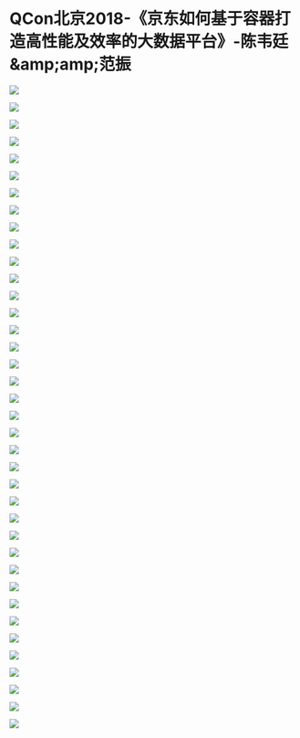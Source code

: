 # QCon北京2018-《京东如何基于容器打造高性能及效率的大数据平台》-陈韦廷&amp;amp;amp;范振

![](https://raw.githubusercontent.com/hellojd2018/ms_document/master/Qcon/北京2018/images/陈韦廷&amp;amp;amp;范振/201905122033_4.png)


![](https://raw.githubusercontent.com/hellojd2018/ms_document/master/Qcon/北京2018/images/陈韦廷&amp;amp;amp;范振/201905122033_5.png)


![](https://raw.githubusercontent.com/hellojd2018/ms_document/master/Qcon/北京2018/images/陈韦廷&amp;amp;amp;范振/201905122033_6.png)


![](https://raw.githubusercontent.com/hellojd2018/ms_document/master/Qcon/北京2018/images/陈韦廷&amp;amp;amp;范振/201905122033_7.png)


![](https://raw.githubusercontent.com/hellojd2018/ms_document/master/Qcon/北京2018/images/陈韦廷&amp;amp;amp;范振/201905122033_8.png)


![](https://raw.githubusercontent.com/hellojd2018/ms_document/master/Qcon/北京2018/images/陈韦廷&amp;amp;amp;范振/201905122033_9.png)


![](https://raw.githubusercontent.com/hellojd2018/ms_document/master/Qcon/北京2018/images/陈韦廷&amp;amp;amp;范振/201905122033_10.png)


![](https://raw.githubusercontent.com/hellojd2018/ms_document/master/Qcon/北京2018/images/陈韦廷&amp;amp;amp;范振/201905122033_11.png)


![](https://raw.githubusercontent.com/hellojd2018/ms_document/master/Qcon/北京2018/images/陈韦廷&amp;amp;amp;范振/201905122033_12.png)


![](https://raw.githubusercontent.com/hellojd2018/ms_document/master/Qcon/北京2018/images/陈韦廷&amp;amp;amp;范振/201905122033_13.png)


![](https://raw.githubusercontent.com/hellojd2018/ms_document/master/Qcon/北京2018/images/陈韦廷&amp;amp;amp;范振/201905122033_14.png)


![](https://raw.githubusercontent.com/hellojd2018/ms_document/master/Qcon/北京2018/images/陈韦廷&amp;amp;amp;范振/201905122033_15.png)


![](https://raw.githubusercontent.com/hellojd2018/ms_document/master/Qcon/北京2018/images/陈韦廷&amp;amp;amp;范振/201905122033_16.png)


![](https://raw.githubusercontent.com/hellojd2018/ms_document/master/Qcon/北京2018/images/陈韦廷&amp;amp;amp;范振/201905122033_17.png)


![](https://raw.githubusercontent.com/hellojd2018/ms_document/master/Qcon/北京2018/images/陈韦廷&amp;amp;amp;范振/201905122033_18.png)


![](https://raw.githubusercontent.com/hellojd2018/ms_document/master/Qcon/北京2018/images/陈韦廷&amp;amp;amp;范振/201905122033_19.png)


![](https://raw.githubusercontent.com/hellojd2018/ms_document/master/Qcon/北京2018/images/陈韦廷&amp;amp;amp;范振/201905122033_20.png)


![](https://raw.githubusercontent.com/hellojd2018/ms_document/master/Qcon/北京2018/images/陈韦廷&amp;amp;amp;范振/201905122033_21.png)


![](https://raw.githubusercontent.com/hellojd2018/ms_document/master/Qcon/北京2018/images/陈韦廷&amp;amp;amp;范振/201905122033_22.png)


![](https://raw.githubusercontent.com/hellojd2018/ms_document/master/Qcon/北京2018/images/陈韦廷&amp;amp;amp;范振/201905122033_23.png)


![](https://raw.githubusercontent.com/hellojd2018/ms_document/master/Qcon/北京2018/images/陈韦廷&amp;amp;amp;范振/201905122033_24.png)


![](https://raw.githubusercontent.com/hellojd2018/ms_document/master/Qcon/北京2018/images/陈韦廷&amp;amp;amp;范振/201905122033_25.png)


![](https://raw.githubusercontent.com/hellojd2018/ms_document/master/Qcon/北京2018/images/陈韦廷&amp;amp;amp;范振/201905122033_26.png)


![](https://raw.githubusercontent.com/hellojd2018/ms_document/master/Qcon/北京2018/images/陈韦廷&amp;amp;amp;范振/201905122033_27.png)


![](https://raw.githubusercontent.com/hellojd2018/ms_document/master/Qcon/北京2018/images/陈韦廷&amp;amp;amp;范振/201905122033_28.png)


![](https://raw.githubusercontent.com/hellojd2018/ms_document/master/Qcon/北京2018/images/陈韦廷&amp;amp;amp;范振/201905122033_29.png)


![](https://raw.githubusercontent.com/hellojd2018/ms_document/master/Qcon/北京2018/images/陈韦廷&amp;amp;amp;范振/201905122033_30.png)


![](https://raw.githubusercontent.com/hellojd2018/ms_document/master/Qcon/北京2018/images/陈韦廷&amp;amp;amp;范振/201905122033_31.png)


![](https://raw.githubusercontent.com/hellojd2018/ms_document/master/Qcon/北京2018/images/陈韦廷&amp;amp;amp;范振/201905122033_32.png)


![](https://raw.githubusercontent.com/hellojd2018/ms_document/master/Qcon/北京2018/images/陈韦廷&amp;amp;amp;范振/201905122033_33.png)


![](https://raw.githubusercontent.com/hellojd2018/ms_document/master/Qcon/北京2018/images/陈韦廷&amp;amp;amp;范振/201905122033_34.png)


![](https://raw.githubusercontent.com/hellojd2018/ms_document/master/Qcon/北京2018/images/陈韦廷&amp;amp;amp;范振/201905122033_35.png)


![](https://raw.githubusercontent.com/hellojd2018/ms_document/master/Qcon/北京2018/images/陈韦廷&amp;amp;amp;范振/201905122033_36.png)


![](https://raw.githubusercontent.com/hellojd2018/ms_document/master/Qcon/北京2018/images/陈韦廷&amp;amp;amp;范振/201905122033_37.png)


![](https://raw.githubusercontent.com/hellojd2018/ms_document/master/Qcon/北京2018/images/陈韦廷&amp;amp;amp;范振/201905122033_38.png)


![](https://raw.githubusercontent.com/hellojd2018/ms_document/master/Qcon/北京2018/images/陈韦廷&amp;amp;amp;范振/201905122033_39.png)


![](https://raw.githubusercontent.com/hellojd2018/ms_document/master/Qcon/北京2018/images/陈韦廷&amp;amp;amp;范振/201905122033_40.png)


![](https://raw.githubusercontent.com/hellojd2018/ms_document/master/Qcon/北京2018/images/陈韦廷&amp;amp;amp;范振/201905122033_41.png)


